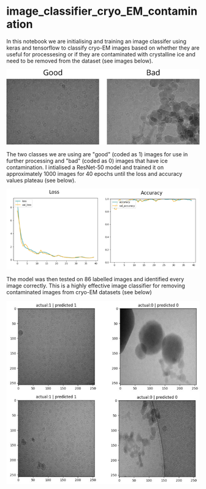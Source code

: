 # image_classifier_cryo_EM_contamination


In this notebook we are initialising and training an image classifer using keras and tensorflow to classify cryo-EM images based on whether they are useful for processesing or if they are contaminated with crystalline ice and need to be removed from the dataset (see images below).

![good and bad image](images/good_and_bad.png)

The two classes we are using are "good" (coded as 1) images for use in further processing and "bad" (coded as 0) images that have ice contamination. I intialised a ResNet-50 model and trained it on approximately 1000 images for 40 epochs until the loss and accuracy values plateau (see below).

![loss and accuracy](images/loss_and_accuracy.png)

The model was then tested on 86 labelled images and identified every image correctly. This is a highly effective image classifier for removing contaminated images from cryo-EM datasets (see below)

![predictions](images/predicted.png)